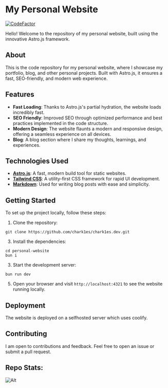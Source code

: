 # My Personal Website

[![CodeFactor](https://www.codefactor.io/repository/github/chark1es/chark1es.dev/badge)](https://www.codefactor.io/repository/github/chark1es/chark1es.dev)

Hello! Welcome to the repository of my personal website, built using the innovative Astro.js framework.

## About

This is the code repository for my personal website, where I showcase my portfolio, blog, and other personal projects. Built with Astro.js, it ensures a fast, SEO-friendly, and modern web experience.

## Features

- **Fast Loading**: Thanks to Astro.js's partial hydration, the website loads incredibly fast.
- **SEO Friendly**: Improved SEO through optimized performance and best practices implemented in the code structure.
- **Modern Design**: The website flaunts a modern and responsive design, offering a seamless experience on all devices.
- **Blog**: A blog section where I share my thoughts, learnings, and experiences.

## Technologies Used

- **[Astro.js](https://astro.build/)**: A fast, modern build tool for static websites.
- **[Tailwind CSS](https://tailwindcss.com/)**: A utility-first CSS framework for rapid UI development.
- **[Markdown](https://www.markdownguide.org/)**: Used for writing blog posts with ease and simplicity.

## Getting Started

To set up the project locally, follow these steps:

1. Clone the repository:

```
git clone https://github.com/chark1es/chark1es.dev.git
```

3. Install the dependencies:

```
cd personal-website
bun i
```

3. Start the development server:

```
bun run dev
```

5. Open your browser and visit `http://localhost:4321` to see the website running locally.

## Deployment

The website is deployed on a selfhosted server which uses coolify.

## Contributing

I am open to contributions and feedback. Feel free to open an issue or submit a pull request.

## Repo Stats:

![Alt](https://repobeats.axiom.co/api/embed/0d9b3eefa68882e6199699f3f2228d095f4b4492.svg "Repobeats analytics image")
